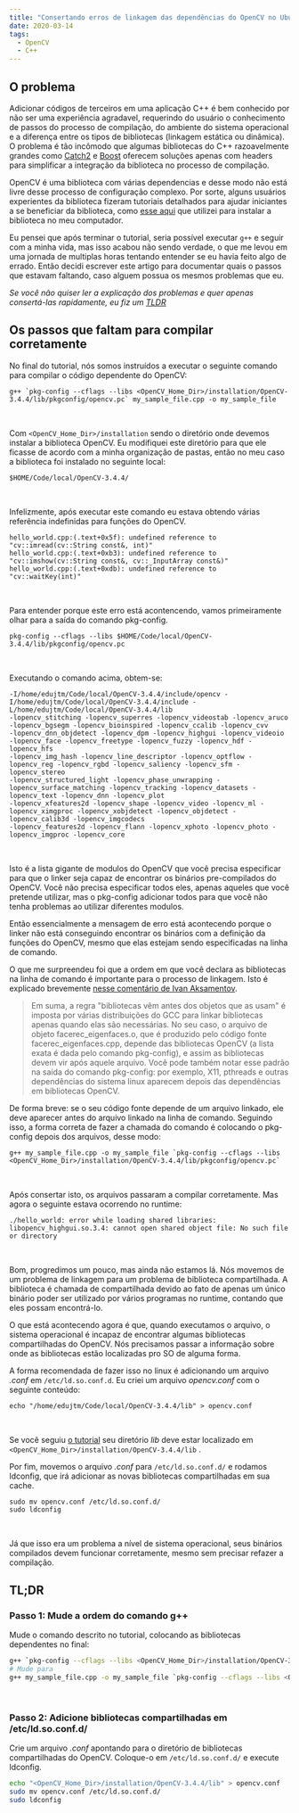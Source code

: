 ```yaml
---
title: "Consertando erros de linkagem das dependências do OpenCV no Ubuntu 18.04"
date: 2020-03-14
tags:
  - OpenCV
  - C++
---
```


## O problema

Adicionar códigos de terceiros em uma aplicação C++ é bem conhecido por não ser uma experiência agradavel, requerindo do usuário o conhecimento de passos do processo de compilação, do ambiente do sistema operacional e a diferença entre os tipos de bibliotecas (linkagem estática ou dinâmica). O problema é tão incômodo que algumas bibliotecas do C++ razoavelmente grandes como [Catch2](https://github.com/catchorg/Catch2) e [Boost](https://www.boost.org/) oferecem soluções apenas com headers para simplificar a integração da biblioteca no processo de compilação.

OpenCV é uma biblioteca com várias dependencias e desse modo não está livre desse processo de configuração complexo. Por sorte, alguns usuários experientes da biblioteca fizeram tutoriais detalhados para ajudar iniciantes a se beneficiar da biblioteca, como [esse aqui](https://www.learnopencv.com/install-opencv-3-4-4-on-ubuntu-18-04/) que utilizei para instalar a biblioteca no meu computador.

Eu pensei que após terminar o tutorial, seria possível executar `g++` e seguir com a minha vida, mas isso acabou não sendo verdade, o que me levou em uma jornada de multiplas horas tentando entender se eu havia feito algo de errado. Então decidi escrever este artigo para documentar quais o passos que estavam faltando, caso alguem possua os mesmos problemas que eu.

*Se você não quiser ler a explicação dos problemas e quer apenas consertá-las rapidamente, eu fiz um [TLDR](#tldr)*

## Os passos que faltam para compilar corretamente

No final do tutorial, nós somos instruídos a executar o seguinte comando para compilar o código dependente do OpenCV:

```bash{promptUser: edujtm}
g++ `pkg-config --cflags --libs <OpenCV_Home_Dir>/installation/OpenCV-3.4.4/lib/pkgconfig/opencv.pc` my_sample_file.cpp -o my_sample_file
```
<br/>

Com `<OpenCV_Home_Dir>/installation` sendo o diretório onde devemos instalar a biblioteca OpenCV. Eu modifiquei este diretório para que ele ficasse de acordo com a minha organização de pastas, então no meu caso a biblioteca foi instalado no seguinte local:

```
$HOME/Code/local/OpenCV-3.4.4/
```
<br/>

Infelizmente, após executar este comando eu estava obtendo várias referência indefinidas para funções do OpenCV.

```
hello_world.cpp:(.text+0x5f): undefined reference to "cv::imread(cv::String const&, int)"
hello_world.cpp:(.text+0xb3): undefined reference to "cv::imshow(cv::String const&, cv::_InputArray const&)"
hello_world.cpp:(.text+0xdb): undefined reference to "cv::waitKey(int)"
```
<br/>

Para entender porque este erro está acontencendo, vamos primeiramente olhar para a saída do comando pkg-config.

```bash{promptUser: edujtm}
pkg-config --cflags --libs $HOME/Code/local/OpenCV-3.4.4/lib/pkgconfig/opencv.pc
```
<br/>

Executando o comando acima, obtem-se:

```
-I/home/edujtm/Code/local/OpenCV-3.4.4/include/opencv -I/home/edujtm/Code/local/OpenCV-3.4.4/include -L/home/edujtm/Code/local/OpenCV-3.4.4/lib 
-lopencv_stitching -lopencv_superres -lopencv_videostab -lopencv_aruco -lopencv_bgsegm -lopencv_bioinspired -lopencv_ccalib -lopencv_cvv 
-lopencv_dnn_objdetect -lopencv_dpm -lopencv_highgui -lopencv_videoio -lopencv_face -lopencv_freetype -lopencv_fuzzy -lopencv_hdf -lopencv_hfs 
-lopencv_img_hash -lopencv_line_descriptor -lopencv_optflow -lopencv_reg -lopencv_rgbd -lopencv_saliency -lopencv_sfm -lopencv_stereo 
-lopencv_structured_light -lopencv_phase_unwrapping -lopencv_surface_matching -lopencv_tracking -lopencv_datasets -lopencv_text -lopencv_dnn -lopencv_plot 
-lopencv_xfeatures2d -lopencv_shape -lopencv_video -lopencv_ml -lopencv_ximgproc -lopencv_xobjdetect -lopencv_objdetect -lopencv_calib3d -lopencv_imgcodecs 
-lopencv_features2d -lopencv_flann -lopencv_xphoto -lopencv_photo -lopencv_imgproc -lopencv_core
```
<br/>

Isto é a lista gigante de modulos do OpenCV que você precisa especificar para que o linker seja capaz de encontrar os binários pre-compilados do OpenCV. Você não precisa especificar todos eles, apenas aqueles que você pretende utilizar, mas o pkg-config adicionar todos para que você não tenha problemas ao utilizar diferentes modulos.

Então essencialmente a mensagem de erro está acontecendo porque o linker não está conseguindo encontrar os binários com a definição da funções do OpenCV, mesmo que elas estejam sendo especificadas na linha de comando.

O que me surpreendeu foi que a ordem em que você declara as bibliotecas na linha de comando é importante para o processo de linkagem. Isto é explicado brevemente [nesse comentário de Ivan Aksamentov](https://stackoverflow.com/questions/31634757/how-to-correct-undefined-reference-error-in-compiling-opencv/31635489#31635489).

> Em suma, a regra "bibliotecas vêm antes dos objetos que as usam" é imposta por várias distribuições do GCC para linkar bibliotecas apenas quando elas são necessárias. No seu caso, o arquivo de objeto facerec\_eigenfaces.o, que é produzido pelo código fonte facerec\_eigenfaces.cpp, depende das bibliotecas OpenCV (a lista exata é dada pelo comando pkg-config), e assim as bibliotecas devem vir após aquele arquivo. Você pode também notar esse padrão na saída do comando pkg-config: por exemplo, X11, pthreads e outras dependências do sistema linux aparecem depois das dependências em bibliotecas OpenCV.


De forma breve: se o seu código fonte depende de um arquivo linkado, ele deve aparecer antes do arquivo linkado na linha de comando. Seguindo isso, a forma correta de fazer a chamada do comando é colocando o pkg-config depois dos arquivos, desse modo:

```bash{promptUser: edujtm}
g++ my_sample_file.cpp -o my_sample_file `pkg-config --cflags --libs <OpenCV_Home_Dir>/installation/OpenCV-3.4.4/lib/pkgconfig/opencv.pc`
```
<br/>

Após consertar isto, os arquivos passaram a compilar corretamente. Mas agora o seguinte estava ocorrendo no runtime:

```
./hello_world: error while loading shared libraries: libopencv_highgui.so.3.4: cannot open shared object file: No such file or directory
```
<br/>

Bom, progredimos um pouco, mas ainda não estamos lá. Nós movemos de um problema de linkagem para um problema de biblioteca compartilhada. A biblioteca é chamada de compartilhada devido ao fato de apenas um único binário poder ser utilizado por vários programas no runtime, contando que eles possam encontrá-lo.

O que está acontecendo agora é que, quando executamos o arquivo, o sistema operacional é incapaz de encontrar algumas bibliotecas compartilhadas do OpenCV. Nós precisamos passar a informação sobre onde as bibliotecas estão localizadas pro SO de alguma forma.

A forma recomendada de fazer isso no linux é adicionando um arquivo *.conf* em `/etc/ld.so.conf.d`. Eu criei um arquivo *opencv.conf* com o seguinte conteúdo:

```bash{promptUser: edujtm}
echo "/home/edujtm/Code/local/OpenCV-3.4.4/lib" > opencv.conf
```
<br/>

Se você seguiu [o tutorial](https://www.learnopencv.com/install-opencv-3-4-4-on-ubuntu-18-04/) seu diretório *lib* deve estar localizado em `<OpenCV_Home_Dir>/installation/OpenCV-3.4.4/lib` .

Por fim, movemos o arquivo *.conf* para `/etc/ld.so.conf.d/` e rodamos ldconfig, que irá adicionar as novas bibliotecas compartilhadas em sua cache.

```bash{promptUser: edujtm}
sudo mv opencv.conf /etc/ld.so.conf.d/
sudo ldconfig
```
<br/>

Já que isso era um problema a nível de sistema operacional, seus binários compilados devem funcionar corretamente, mesmo sem precisar refazer a compilação.

## TL;DR

### Passo 1: Mude a ordem do comando g++ 

Mude o comando descrito no tutorial, colocando as bibliotecas dependentes no final:

```bash
g++ `pkg-config --cflags --libs <OpenCV_Home_Dir>/installation/OpenCV-3.4.4/lib/pkgconfig/opencv.pc` my_sample_file.cpp -o my_sample_file
# Mude para 
g++ my_sample_file.cpp -o my_sample_file `pkg-config --cflags --libs <OpenCV_Home_Dir>/installation/OpenCV-3.4.4/lib/pkgconfig/opencv.pc`
```
<br/>

### Passo 2: Adicione bibliotecas compartilhadas em /etc/ld.so.conf.d/ 

Crie um arquivo *.conf* apontando para o diretório de bibliotecas compartilhadas do OpenCV. Coloque-o em `/etc/ld.so.conf.d/` e execute ldconfig.

```bash
echo "<OpenCV_Home_Dir>/installation/OpenCV-3.4.4/lib" > opencv.conf
sudo mv opencv.conf /etc/ld.so.conf.d/
sudo ldconfig
```
